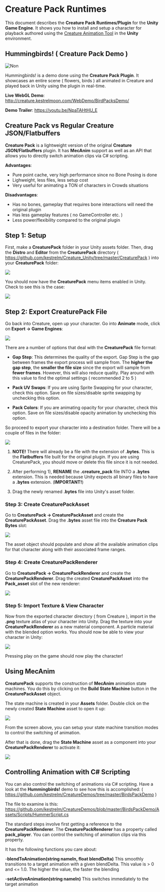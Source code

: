 # Creature Pack Runtimes

This document describes the **Creature Pack Runtimes/Plugin** for the **Unity Game Engine**. It shows you how to install and setup a character for playback authored using the [Creature Animation Tool](http://creature.kestrelmoon.com/) in the **Unity** environment.

## Hummingbirds! ( Creature Pack Demo )

![Non](https://raw.githubusercontent.com/kestrelm/Creature_Unity/master/hummerShort2.gif)

Hummingbirds! is a demo done using the **Creature Pack Plugin**. It showcases an entire scene ( flowers, birds ) all animated in Creature and played back in Unity using the plugin in real-time.

**Live WebGL Demo**: <http://creature.kestrelmoon.com/WebDemo/BirdPacksDemo/>

**Demo Trailer**: <https://youtu.be/NpaTAHtHU_E>

## Creature Pack vs Regular Creature JSON/Flatbuffers

**Creature Pack** is a lightweight version of the original **Creature JSON/Flatbuffers** plugin. It has **MecAnim** support as well as an API that allows you to directly switch animation clips via C# scripting.

**Advantages**:
- Pure point cache, very high performance since no Bone Posing is done 
- Lighweight, less files, less setup cost
- Very useful for animating a TON of characters in Crowds situations

**Disadvantages**:
- Has no bones, gameplay that requires bone interactions will need the original plugin
- Has less gameplay features ( no GameController etc. )
- Less power/flexibility compared to the original plugin

## Step 1: Setup

First, make a **CreaturePack** folder in your Unity assets folder. Then, drag the **Distro** and **Editor** from the **CreaturePack** directory ( <https://github.com/kestrelm/Creature_Unity/tree/master/CreaturePack> ) into your **CreaturePack** folder:

![](https://raw.githubusercontent.com/kestrelm/Creature_Unity/master/CreaturePack/screen1.png)

You should now have the **CreaturePack** menu items enabled in Unity. Check to see this is the case:

![](https://raw.githubusercontent.com/kestrelm/Creature_Unity/master/CreaturePack/screen2.png)

## Step 2: Export CreaturePack File

Go back into Creature, open up your character. Go into **Animate** mode, click on **Export -> Game Engines**:

![](https://raw.githubusercontent.com/kestrelm/Creature_Unity/master/CreaturePack/screen3.png)

There are a number of options that deal with the **CreaturePack** file format:

- **Gap Step**: This determines the quality of the export. Gap Step is the gap between frames the export process will sample from. The **higher the gap step**, the **smaller the file size** since the export will sample from **fewer frames**. However, this will also reduce quality. Play around with this value to find the optimal settings ( recommended 2 to 5 )

- **Pack UV Swaps**: If you are using Sprite Swapping for your character, check this option. Save on file sizes/disable sprite swapping by unchecking this option.

- **Pack Colors**: If you are animating opacity for your character, check this option. Save on file sizes/disable opacity animation by unchecking this option.

So proceed to export your character into a destination folder. There will be a couple of files in the folder:

![](https://raw.githubusercontent.com/kestrelm/Creature_Unity/master/CreaturePack/screen4.png)

1) **NOTE!** There will already be a file with the extension of **.bytes**. This is the  **Flatbuffers** file built for the original plugin. If you are using CreaturePack, you should move or delete this file since it is not needed. 

2) After performing 1), **RENAME** the **.creature_pack** file INTO a **.bytes** extension. This is needed because Unity expects all binary files to have a **.bytes** extension. (**IMPORTANT!**)

3) Drag the newly renamed **.bytes** file into Unity's asset folder.

### Step 3: Create CreaturePackAsset

Go to **CreaturePack -> CreaturePackAsset** and create the **CreaturePackAsset**. Drag the **.bytes** asset file into the **Creature Pack Bytes** slot:

![](https://raw.githubusercontent.com/kestrelm/Creature_Unity/master/CreaturePack/screen5.png)

The asset object should populate and show all the available animation clips for that character along with their associated frame ranges.

### Step 4: Create CreaturePackRenderer

Go to **CreaturePack -> CreaturePackRenderer** and create the **CreaturePackRenderer**. Drag the created **CreaturePackAsset** into the **Pack_asset** slot of the new renderer:

![](https://raw.githubusercontent.com/kestrelm/Creature_Unity/master/CreaturePack/screen6.png)

### Step 5: Import Texture & View Character

Now from the exported character directory ( from Creature ), import in the **.png** texture atlas of your character into Unity. Drag the texture into your **CreaturePackRenderer** as a new material component. A particle material with the blended option works. You should now be able to view your character in Unity:

![](https://raw.githubusercontent.com/kestrelm/Creature_Unity/master/CreaturePack/screen7.png)

Pressing play on the game should now play the character!

## Using MecAnim

**CreaturePack** supports the construction of **MecAnim** animation state machines. You do this by clicking on the **Build State Machine** button in the **CreaturePackAsset** object.

The state machine is created in your **Assets** folder. Double click on the newly created **State Machine** asset to open it up:

![](https://raw.githubusercontent.com/kestrelm/Creature_Unity/master/CreaturePack/screen8.png)

From the screen above, you can setup your state machine transition modes to control the switching of animation.

After that is done, drag the **State Machine** asset as a component into your **CreaturePackRenderer** to activate it:

![](https://raw.githubusercontent.com/kestrelm/Creature_Unity/master/CreaturePack/screen9.png)

## Controlling Animation with C# Scripting

You can also control the switching of animations via C# scripting. Have a look at the **Hummingbirds!** demo to see how this is accomplished: ( <https://github.com/kestrelm/CreatureDemos/tree/master/BirdsPackDemo> )

The file to examine is this: <https://github.com/kestrelm/CreatureDemos/blob/master/BirdsPackDemo/Assets/Scripts/HummerScript.cs>

The standard steps involve first getting a reference to the **CreaturePackRenderer**. The **CreaturePackRenderer** has a property called **pack_player**. You can control the switching of animation clips via this property.

It has the following functions you care about:

-**blendToAnimation(string nameIn, float blendDelta)** This smoothly transitions to a target animation with a given blendDelta. This value is > 0 and <= 1.0. The higher the value, the faster the blending

-**setActiveAnimation(string nameIn)** This switches immediately to the target animation


